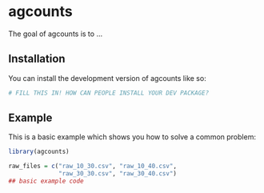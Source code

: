 
<!-- README.md is generated from README.Rmd. Please edit that file -->

# agcounts

<!-- badges: start -->
<!-- badges: end -->

The goal of agcounts is to …

## Installation

You can install the development version of agcounts like so:

``` r
# FILL THIS IN! HOW CAN PEOPLE INSTALL YOUR DEV PACKAGE?
```

## Example

This is a basic example which shows you how to solve a common problem:

``` r
library(agcounts)

raw_files = c("raw_10_30.csv", "raw_10_40.csv", 
              "raw_30_30.csv", "raw_30_40.csv")
## basic example code
```
